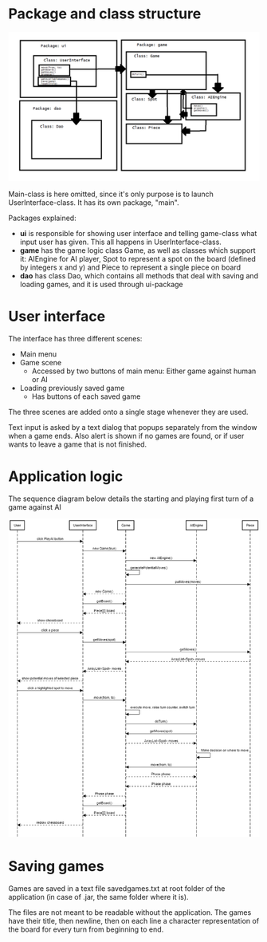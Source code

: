# Package and class structure

![Architecture](https://github.com/ShootingStar91/Javachess/blob/master/documentation/packagediagram.png)

Main-class is here omitted, since it's only purpose is to launch UserInterface-class. It has its own package, "main".

Packages explained:
+ **ui** is responsible for showing user interface and telling game-class what input user has given. This all happens in UserInterface-class.
+ **game** has the game logic class Game, as well as classes which support it: AIEngine for AI player, Spot to represent a spot on the board (defined by integers x and y) and Piece to represent a single piece on board
+ **dao** has class Dao, which contains all methods that deal with saving and loading games, and it is used through ui-package

# User interface

The interface has three different scenes:
+ Main menu
+ Game scene
  + Accessed by two buttons of main menu: Either game against human or AI
+ Loading previously saved game
  + Has buttons of each saved game

The three scenes are added onto a single stage whenever they are used.

Text input is asked by a text dialog that popups separately from the window when a game ends. Also alert is shown if no games are found, or if user wants to leave a game that is not finished.

# Application logic

The sequence diagram below details the starting and playing first turn of a game against AI

![Sequence diagram 1](https://github.com/ShootingStar91/Javachess/blob/master/documentation/sequencediagram.png)

# Saving games

Games are saved in a text file savedgames.txt at root folder of the application (in case of .jar, the same folder where it is).

The files are not meant to be readable without the application. The games have their title, then newline, then on each line a character representation of the board for every turn from beginning to end.

